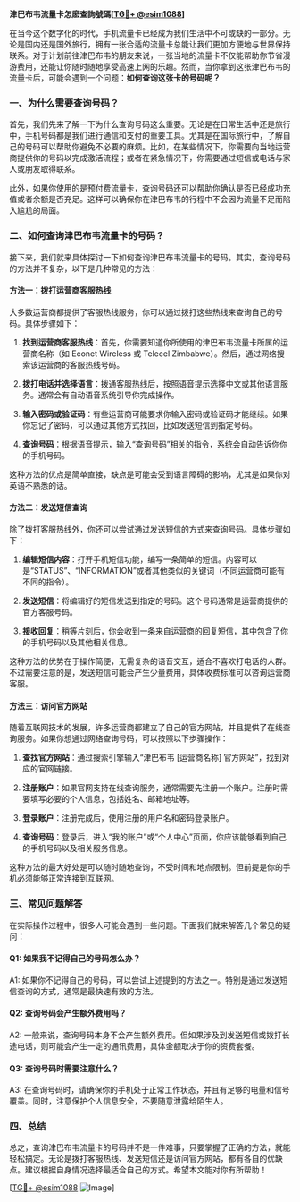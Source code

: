 **津巴布韦流量卡怎麽查詢號碼[[TG💪+ @esim1088](https://t.me/s/esim1088)]**

在当今这个数字化的时代，手机流量卡已经成为我们生活中不可或缺的一部分。无论是国内还是国外旅行，拥有一张合适的流量卡总能让我们更加方便地与世界保持联系。对于计划前往津巴布韦的朋友来说，一张当地的流量卡不仅能帮助你节省漫游费用，还能让你随时随地享受高速上网的乐趣。然而，当你拿到这张津巴布韦的流量卡后，可能会遇到一个问题：**如何查询这张卡的号码呢？**

### 一、为什么需要查询号码？

首先，我们先来了解一下为什么查询号码这么重要。无论是在日常生活中还是旅行中，手机号码都是我们进行通信和支付的重要工具。尤其是在国际旅行中，了解自己的号码可以帮助你避免不必要的麻烦。比如，在某些情况下，你需要向当地运营商提供你的号码以完成激活流程；或者在紧急情况下，你需要通过短信或电话与家人或朋友取得联系。

此外，如果你使用的是预付费流量卡，查询号码还可以帮助你确认是否已经成功充值或者余额是否充足。这样可以确保你在津巴布韦的行程中不会因为流量不足而陷入尴尬的局面。

### 二、如何查询津巴布韦流量卡的号码？

接下来，我们就来具体探讨一下如何查询津巴布韦流量卡的号码。其实，查询号码的方法并不复杂，以下是几种常见的方法：

#### 方法一：拨打运营商客服热线

大多数运营商都提供了客服热线服务，你可以通过拨打这些热线来查询自己的号码。具体步骤如下：

1. **找到运营商客服热线**：首先，你需要知道你所使用的津巴布韦流量卡所属的运营商名称（如 Econet Wireless 或 Telecel Zimbabwe）。然后，通过网络搜索该运营商的客服热线号码。
   
2. **拨打电话并选择语言**：拨通客服热线后，按照语音提示选择中文或其他语言服务。通常会有自动语音系统引导你完成操作。

3. **输入密码或验证码**：有些运营商可能要求你输入密码或验证码才能继续。如果你忘记了密码，可以通过其他方式找回，比如发送短信到指定号码。

4. **查询号码**：根据语音提示，输入“查询号码”相关的指令，系统会自动告诉你你的手机号码。

这种方法的优点是简单直接，缺点是可能会受到语言障碍的影响，尤其是如果你对英语不熟悉的话。

#### 方法二：发送短信查询

除了拨打客服热线外，你还可以尝试通过发送短信的方式来查询号码。具体步骤如下：

1. **编辑短信内容**：打开手机短信功能，编写一条简单的短信。内容可以是“STATUS”、“INFORMATION”或者其他类似的关键词（不同运营商可能有不同的指令）。

2. **发送短信**：将编辑好的短信发送到指定的号码。这个号码通常是运营商提供的官方客服号码。

3. **接收回复**：稍等片刻后，你会收到一条来自运营商的回复短信，其中包含了你的手机号码以及其他相关信息。

这种方法的优势在于操作简便，无需复杂的语音交互，适合不喜欢打电话的人群。不过需要注意的是，发送短信可能会产生少量费用，具体收费标准可以咨询运营商客服。

#### 方法三：访问官方网站

随着互联网技术的发展，许多运营商都建立了自己的官方网站，并且提供了在线查询服务。如果你想通过网络查询号码，可以按照以下步骤操作：

1. **查找官方网站**：通过搜索引擎输入“津巴布韦 [运营商名称] 官方网站”，找到对应的官网链接。

2. **注册账户**：如果官网支持在线查询服务，通常需要先注册一个账户。注册时需要填写必要的个人信息，包括姓名、邮箱地址等。

3. **登录账户**：注册完成后，使用注册的用户名和密码登录账户。

4. **查询号码**：登录后，进入“我的账户”或“个人中心”页面，你应该能够看到自己的手机号码以及相关服务信息。

这种方法的最大好处是可以随时随地查询，不受时间和地点限制。但前提是你的手机必须能够正常连接到互联网。

### 三、常见问题解答

在实际操作过程中，很多人可能会遇到一些问题。下面我们就来解答几个常见的疑问：

#### Q1: 如果我不记得自己的号码怎么办？
A1: 如果你不记得自己的号码，可以尝试上述提到的方法之一。特别是通过发送短信查询的方式，通常是最快速有效的方法。

#### Q2: 查询号码会产生额外费用吗？
A2: 一般来说，查询号码本身不会产生额外费用。但如果涉及到发送短信或拨打长途电话，则可能会产生一定的通讯费用，具体金额取决于你的资费套餐。

#### Q3: 查询号码时需要注意什么？
A3: 在查询号码时，请确保你的手机处于正常工作状态，并且有足够的电量和信号覆盖。同时，注意保护个人信息安全，不要随意泄露给陌生人。

### 四、总结

总之，查询津巴布韦流量卡的号码并不是一件难事，只要掌握了正确的方法，就能轻松搞定。无论是拨打客服热线、发送短信还是访问官方网站，都有各自的优缺点。建议根据自身情况选择最适合自己的方式。希望本文能对你有所帮助！

[[TG💪+ @esim1088](https://t.me/s/esim1088) ![Image](https://i.postimg.cc/4NQfJmqS/Snipaste-2025-05-13-00-14-12.png)]